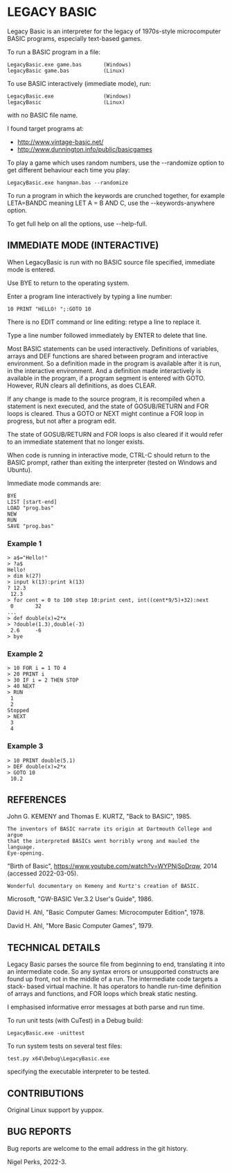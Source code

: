 # LEGACY BASIC

Legacy Basic is an interpreter for the legacy of 1970s-style microcomputer BASIC
programs, especially text-based games.

To run a BASIC program in a file:

    LegacyBasic.exe game.bas       (Windows)
    legacyBasic game.bas           (Linux)

To use BASIC interactively (immediate mode), run:

    LegacyBasic.exe                (Windows)
    legacyBasic                    (Linux)

with no BASIC file name.

I found target programs at:

- http://www.vintage-basic.net/
- http://www.dunnington.info/public/basicgames

To play a game which uses random numbers, use the --randomize option to get
different behaviour each time you play:

    LegacyBasic.exe hangman.bas --randomize

To run a program in which the keywords are crunched together, for example
LETA=BANDC meaning LET A = B AND C, use the --keywords-anywhere option.

To get full help on all the options, use --help-full.

## IMMEDIATE MODE (INTERACTIVE)

When LegacyBasic is run with no BASIC source file specified,
immediate mode is entered.

Use BYE to return to the operating system.

Enter a program line interactively by typing a line number:

    10 PRINT "HELLO! ";:GOTO 10

There is no EDIT command or line editing: retype a line to replace it.

Type a line number followed immediately by ENTER to delete that line.

Most BASIC statements can be used interactively.
Definitions of variables, arrays and DEF functions
are shared between program and interactive environment.
So a definition made in the program is available after it is run,
in the interactive environment.
And a definition made interactively is available in the program,
if a program segment is entered with GOTO.
However, RUN clears all definitions, as does CLEAR.

If any change is made to the source program, it is recompiled when a statement
is next executed, and the state of GOSUB/RETURN and FOR loops is cleared.
Thus a GOTO or NEXT might continue a FOR loop in progress,
but not after a program edit.

The state of GOSUB/RETURN and FOR loops is also cleared
if it would refer to an immediate statement that no longer exists.

When code is running in interactive mode, CTRL-C should return to
the BASIC prompt, rather than exiting the interpreter (tested on Windows and Ubuntu).

Immediate mode commands are:

    BYE
    LIST [start-end]
    LOAD "prog.bas"
    NEW
    RUN
    SAVE "prog.bas"


### Example 1

    > a$="Hello!"
    > ?a$
    Hello!
    > dim k(27)
    > input k(13):print k(13)
    ? 12.3
     12.3
    > for cent = 0 to 100 step 10:print cent, int((cent*9/5)+32):next
     0       32
    ...
    > def double(x)=2*x
    > ?double(1.3),double(-3)
     2.6     -6
    > bye


### Example 2

    > 10 FOR i = 1 TO 4
    > 20 PRINT i
    > 30 IF i = 2 THEN STOP
    > 40 NEXT
    > RUN
     1
     2
    Stopped
    > NEXT
     3
     4


### Example 3

    > 10 PRINT double(5.1)
    > DEF double(x)=2*x
    > GOTO 10
     10.2


## REFERENCES

John G. KEMENY and Thomas E. KURTZ, "Back to BASIC", 1985.

    The inventors of BASIC narrate its origin at Dartmouth College and argue
    that the interpreted BASICs went horribly wrong and mauled the language.
    Eye-opening.

"Birth of Basic", https://www.youtube.com/watch?v=WYPNjSoDrqw, 2014
(accessed 2022-03-05).

    Wonderful documentary on Kemeny and Kurtz's creation of BASIC.

Microsoft, "GW-BASIC Ver.3.2 User's Guide", 1986.

David H. Ahl, "Basic Computer Games: Microcomputer Edition", 1978.

David H. Ahl, "More Basic Computer Games", 1979.

## TECHNICAL DETAILS

Legacy Basic parses the source file from beginning to end, translating it into
an intermediate code. So any syntax errors or unsupported constructs are found
up front, not in the middle of a run. The intermediate code targets a stack-
based virtual machine. It has operators to handle run-time definition of arrays
and functions, and FOR loops which break static nesting.

I emphasised informative error messages at both parse and run time.

To run unit tests (with CuTest) in a Debug build:

    LegacyBasic.exe -unittest

To run system tests on several test files:

    test.py x64\Debug\LegacyBasic.exe

specifying the executable interpreter to be tested.

## CONTRIBUTIONS

Original Linux support by yuppox.

## BUG REPORTS

Bug reports are welcome to the email address in the git history.

Nigel Perks, 2022-3.
